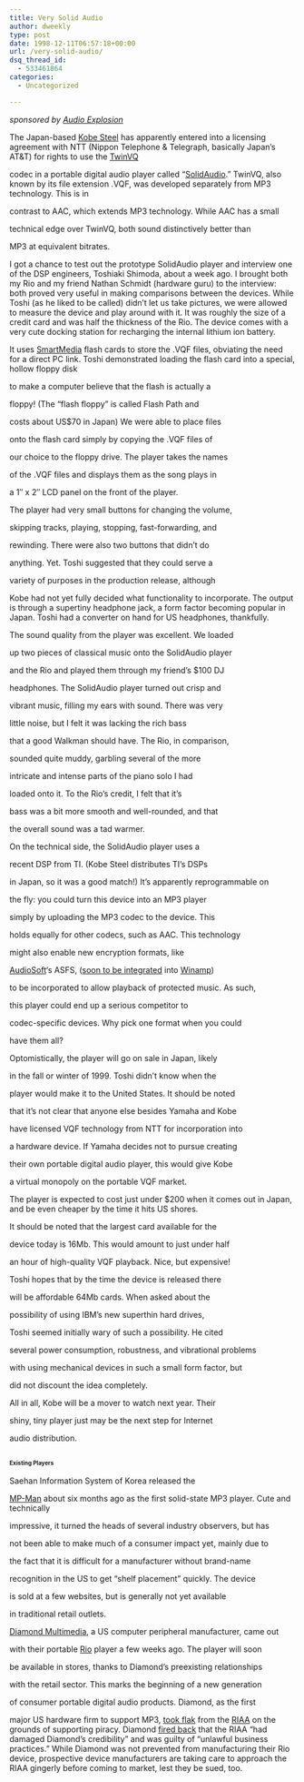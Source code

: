 ```yaml
---
title: Very Solid Audio
author: dweekly
type: post
date: 1998-12-11T06:57:18+00:00
url: /very-solid-audio/
dsq_thread_id:
  - 533461864
categories:
  - Uncategorized

---
```

_sponsored by [Audio Explosion][1]_

The Japan-based [Kobe Steel][2] has apparently entered into a licensing agreement with NTT (Nippon Telephone & Telegraph, basically Japan&#8217;s AT&T) for rights to use the [TwinVQ][3]
  
codec in a portable digital audio player called &#8220;[SolidAudio][4].&#8221; TwinVQ, also known by its file extension .VQF, was developed separately from MP3 technology. This is in
  
contrast to AAC, which extends MP3 technology. While AAC has a small
  
technical edge over TwinVQ, both sound distinctively better than
  
MP3 at equivalent bitrates.

I got a chance to test out the prototype SolidAudio player and interview one of the DSP engineers, Toshiaki Shimoda, about a week ago. I brought both my Rio and my friend Nathan Schmidt (hardware guru) to the interview: both proved very useful in making comparisons between the devices. While Toshi (as he liked to be called) didn&#8217;t let us take pictures, we were allowed to measure the device and play around with it. It was roughly the size of a credit card and was half the thickness of the Rio. The device comes with a very cute docking station for recharging the internal lithium ion battery.

It uses [SmartMedia][5] flash cards to store the .VQF files, obviating the need for a direct PC link. Toshi demonstrated loading the flash card into a special, hollow floppy disk
  
to make a computer believe that the flash is actually a
  
floppy! (The &#8220;flash floppy&#8221; is called Flash Path and
  
costs about US$70 in Japan) We were able to place files
  
onto the flash card simply by copying the .VQF files of
  
our choice to the floppy drive. The player takes the names
  
of the .VQF files and displays them as the song plays in
  
a 1&#8243; x 2&#8243; LCD panel on the front of the player.

The player had very small buttons for changing the volume,
  
skipping tracks, playing, stopping, fast-forwarding, and
  
rewinding. There were also two buttons that didn&#8217;t do
  
anything. Yet. Toshi suggested that they could serve a
  
variety of purposes in the production release, although
  
Kobe had not yet fully decided what functionality to incorporate. The output is through a supertiny headphone jack, a form factor becoming popular in Japan. Toshi had a converter on hand for US headphones, thankfully.

The sound quality from the player was excellent. We loaded
  
up two pieces of classical music onto the SolidAudio player
  
and the Rio and played them through my friend&#8217;s $100 DJ
  
headphones. The SolidAudio player turned out crisp and
  
vibrant music, filling my ears with sound. There was very
  
little noise, but I felt it was lacking the rich bass
  
that a good Walkman should have. The Rio, in comparison,
  
sounded quite muddy, garbling several of the more
  
intricate and intense parts of the piano solo I had
  
loaded onto it. To the Rio&#8217;s credit, I felt that it&#8217;s
  
bass was a bit more smooth and well-rounded, and that
  
the overall sound was a tad warmer.

On the technical side, the SolidAudio player uses a
  
recent DSP from TI. (Kobe Steel distributes TI&#8217;s DSPs
  
in Japan, so it was a good match!) It&#8217;s apparently reprogrammable on
  
the fly: you could turn this device into an MP3 player
  
simply by uploading the MP3 codec to the device. This
  
holds equally for other codecs, such as AAC. This technology
  
might also enable new encryption formats, like
  
[AudioSoft][6]&#8216;s ASFS, ([soon to be integrated][7] into [Winamp][8])
  
to be incorporated to allow playback of protected music. As such,
  
this player could end up a serious competitor to
  
codec-specific devices. Why pick one format when you could
  
have them all?

Optomistically, the player will go on sale in Japan, likely
  
in the fall or winter of 1999. Toshi didn&#8217;t know when the
  
player would make it to the United States. It should be noted
  
that it&#8217;s not clear that anyone else besides Yamaha and Kobe
  
have licensed VQF technology from NTT for incorporation into
  
a hardware device. If Yamaha decides not to pursue creating
  
their own portable digital audio player, this would give Kobe
  
a virtual monopoly on the portable VQF market.
  
The player is expected to cost just under $200 when it comes out in Japan, and be even cheaper by the time it hits US shores.

It should be noted that the largest card available for the
  
device today is 16Mb. This would amount to just under half
  
an hour of high-quality VQF playback. Nice, but expensive!
  
Toshi hopes that by the time the device is released there
  
will be affordable 64Mb cards. When asked about the

possibility of using IBM&#8217;s new superthin hard drives,
  
Toshi seemed initially wary of such a possibility. He cited
  
several power consumption, robustness, and vibrational problems
  
with using mechanical devices in such a small form factor, but
  
did not discount the idea completely.

All in all, Kobe will be a mover to watch next year. Their
  
shiny, tiny player just may be the next step for Internet
  
audio distribution.

## **<span style="font-size: x-small;">Existing Players</span>**

Saehan Information System of Korea released the
  
[MP-Man][9] about six months ago as the first solid-state MP3 player. Cute and technically
  
impressive, it turned the heads of several industry observers, but has
  
not been able to make much of a consumer impact yet, mainly due to
  
the fact that it is difficult for a manufacturer without brand-name
  
recognition in the US to get &#8220;shelf placement&#8221; quickly. The device
  
is sold at a few websites, but is generally not yet available
  
in traditional retail outlets.

[Diamond Multimedia][10], a US computer peripheral manufacturer, came out
  
with their portable [Rio][11] player a few weeks ago. The player will soon
  
be available in stores, thanks to Diamond&#8217;s preexisting relationships
  
with the retail sector. This marks the beginning of a new generation
  
of consumer portable digital audio products. Diamond, as the first
  
major US hardware firm to support MP3, [took flak][12] from the [RIAA][13] on the grounds of supporting piracy. Diamond [fired back][14] that the RIAA &#8220;had damaged Diamond&#8217;s credibility&#8221; and was guilty of &#8220;unlawful business practices.&#8221; While Diamond was not prevented from manufacturing their Rio device, prospective device manufacturers are taking care to approach the RIAA gingerly before coming to market, lest they be sued, too.

 [1]: http://www.audioexplosion.com/
 [2]: http://www.kobelco.co.jp/indexe.htm
 [3]: http://www.vqf.com/
 [4]: http://www.solidaudio.jpn.net/
 [5]: http://www.ssfdc.or.jp/english
 [6]: http://www.audiosoft.com/
 [7]: http://www.winamp.com/pressrelease/11.3.98-audiosoft.phtml
 [8]: http://www.winamp.com/
 [9]: http://www.mpman.com/
 [10]: http://www.diamondmm.com/
 [11]: http://www.diamondmm.com/rio
 [12]: http://www.news.com/News/Item/0,4,27376,00.html
 [13]: http://www.riaa.com/
 [14]: http://www.diamondmm.com/company/public/PressRelease.CFM?ID=237